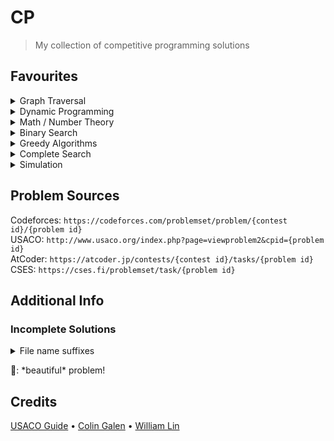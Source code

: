 # CP

> My collection of competitive programming solutions

## Favourites

<details><summary>Graph Traversal</summary>

- [Cooperative Game](https://github.com/mathletedev/cp/blob/main/Codeforces/1137D.cpp) 🐬
- [Cereal 2](https://github.com/mathletedev/cp/blob/main/USACO/1184.cpp) 🐬
- [Field Day](https://github.com/mathletedev/cp/blob/main/USACO/1327.cpp) 🐬
- [Wormhole Sort](https://github.com/mathletedev/cp/blob/main/USACO/992.cpp)
- [Redistributing Gifts](https://github.com/mathletedev/cp/blob/main/USACO/1206.cpp)
- [Strong Vertices](https://github.com/mathletedev/cp/blob/main/Codeforces/1857D_m.cpp)
- [The Great Revegetation](https://github.com/mathletedev/cp/blob/main/USACO/920.cpp)
- [Fence Planning](https://github.com/mathletedev/cp/blob/main/USACO/944.cpp)
- [Why Did the Cow Cross the Road III](https://github.com/mathletedev/cp/blob/main/USACO/716.cpp)

</details>

<details><summary>Dynamic Programming</summary>

- [Time is Mooney](https://github.com/mathletedev/cp/blob/main/USACO/993.cpp)
- [Cow Tipping](https://github.com/mathletedev/cp/blob/main/USACO/689.cpp)

</details>

<details><summary>Math / Number Theory</summary>

- [Circular Barn](https://github.com/mathletedev/cp/blob/main/USACO/1255.cpp) 🐬
- [Divisor Chain](https://github.com/mathletedev/cp/blob/main/Codeforces/1864C.cpp) 🐬
- [Fancy Coins](https://github.com/mathletedev/cp/blob/main/Codeforces/1860B.cpp)
- [Koxia and Permutation](https://github.com/mathletedev/cp/blob/main/Codeforces/1770B.cpp)
- [Minimum LCM](https://github.com/mathletedev/cp/blob/main/Codeforces/1765M.cpp)

</details>

<details><summary>Binary Search</summary>

- [Convention](https://github.com/mathletedev/cp/blob/main/USACO/858.cpp)
- [Social Distancing](https://github.com/mathletedev/cp/blob/main/USACO/1038.cpp)

</details>

<details><summary>Greedy Algorithms</summary>

- [Divide and Conquer](https://github.com/mathletedev/cp/blob/main/Codeforces/1762A.cpp)

</details>

<details><summary>Complete Search</summary>

- [X-Sum](https://github.com/mathletedev/cp/blob/main/Codeforces/1676D.cpp)

</details>

<details><summary>Simulation</summary>

- [Going to the Cinema](https://github.com/mathletedev/cp/blob/main/Codeforces/1781B.cpp)
- [Easy Assembly](https://github.com/mathletedev/cp/blob/main/Codeforces/1773E_e.cpp)

</details>

## Problem Sources

Codeforces: `https://codeforces.com/problemset/problem/{contest id}/{problem id}`\
USACO: `http://www.usaco.org/index.php?page=viewproblem2&cpid={problem id}`\
AtCoder: `https://atcoder.jp/contests/{contest id}/tasks/{problem id}`\
CSES: `https://cses.fi/problemset/task/{problem id}`

## Additional Info

### Incomplete Solutions

<details>
<summary>File name suffixes</summary>

- `.t` TLE
- `.m` MLE
- `.i` incorrect
- `.u` unfinished

</details>

🐬: \*beautiful\* problem!

## Credits

[USACO Guide](https://usaco.guide) • [Colin Galen](https://www.youtube.com/@ColinGalen) • [William Lin](https://www.youtube.com/@tmwilliamlin168)
